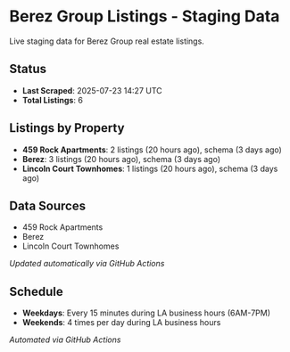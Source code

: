 # Berez Group Listings - Staging Data

Live staging data for Berez Group real estate listings.

## Status

- **Last Scraped**: 2025-07-23 14:27 UTC
- **Total Listings**: 6

## Listings by Property

- **459 Rock Apartments**: 2 listings (20 hours ago), schema (3 days ago)
- **Berez**: 3 listings (20 hours ago), schema (3 days ago)
- **Lincoln Court Townhomes**: 1 listings (20 hours ago), schema (3 days ago)

## Data Sources

- 459 Rock Apartments
- Berez
- Lincoln Court Townhomes

*Updated automatically via GitHub Actions*

## Schedule

- **Weekdays**: Every 15 minutes during LA business hours (6AM-7PM)
- **Weekends**: 4 times per day during LA business hours

*Automated via GitHub Actions*
